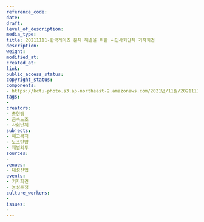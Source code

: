 ```yaml
---
reference_code: 
date: 
draft: 
level_of_description: 
media_type: 
title: 20211111-한국게이츠 문제 해결을 위한 시민사회단체 기자회견
description: 
weight: 
modified_at: 
created_at: 
link: 
public_access_status: 
copyright_status: 
components:
- https://kctu-photo.s3.ap-northeast-2.amazonaws.com/2021년/11월/20211111-한국게이츠+문제+해결을+위한+시민사회단체+기자회견/404480_64061_1611.jpg
tags:
- 
creators:
- 총연맹
- 금속노조
- 사회단체
subjects:
- 해고복직
- 노조탄압
- 재벌외투
sources:
- 
venues:
- 대성산업
events:
- 기자회견
- 농성투쟁
culture_workers:
- 
issues:
- 
---
```

